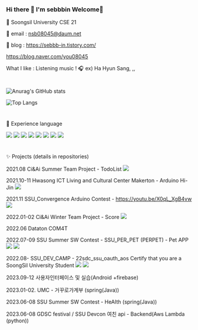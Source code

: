 ### Hi there 👋 I'm sebbbin Welcome🥰
🏫 Soongsil University CSE 21

📧 email : nsb08045@daum.net

📰 blog : https://sebbb-in.tistory.com/

https://blog.naver.com/you08045

What I like : Listening music ! 🎧
ex) Ha Hyun Sang, ,,

#
![Anurag's GitHub stats](https://github-readme-stats.vercel.app/api?username=sebbbin&show_icons=true&theme=github_dark)

![Top Langs](https://github-readme-stats.vercel.app/api/top-langs/?username=sebbbin&layout=compact&theme=github_dark)
#
🧸 Experience language

<img src="https://img.shields.io/badge/C-skyblue?style=flat&logo=C&logoColor=A8B9CC"/>  <img src="https://img.shields.io/badge/C++-navy?style=flat&logo=C++&logoColor=00599C"/>  <img src="https://img.shields.io/badge/Java-yellow?style=flat&logo=Java&logoColor=F7DF1E"/>  <img src="https://img.shields.io/badge/Python-darkblue?style=flat&logo=Python&logoColor=3776ABE"/>  <img src="https://img.shields.io/badge/Android Studio-green?style=flat&logo=Android Studio&logoColor=3DDC84"/>  <img src="https://img.shields.io/badge/Flutter-blue?style=flat&logo=Flutter&logoColor=02569B"/>  <img src="https://img.shields.io/badge/Dart-gray?style=flat&logo=Dart&logoColor=0175C2"/>  <img src="https://img.shields.io/badge/Arduino-darkgreen?style=flat&logo=Arduino&logoColor=00979D"/>
#
✨ Projects (details in repositories)

2021.08 Ci&Ai Summer Team Project - TodoList <img src="https://img.shields.io/badge/C-skyblue?style=flat&logo=C&logoColor=A8B9CC"/>

2021.10-11 Hwasong ICT Living and Cultural Center Makerton - Arduino Hi-Jin  <img src="https://img.shields.io/badge/Arduino-darkgreen?style=flat&logo=Arduino&logoColor=00979D"/>

2021.11 SSU_Convergence Arduino Contest - https://youtu.be/X0qL_XgB4vw  <img src="https://img.shields.io/badge/Arduino-darkgreen?style=flat&logo=Arduino&logoColor=00979D"/>

2022.01-02 Ci&Ai Winter Team Project - Score  <img src="https://img.shields.io/badge/C-skyblue?style=flat&logo=C&logoColor=A8B9CC"/>

2022.06 Dataton COM4T 

2022.07-09 SSU Summer SW Contest - SSU_PER_PET (PERPET) - Pet APP  <img src="https://img.shields.io/badge/Flutter-blue?style=flat&logo=Flutter&logoColor=02569B"/>  <img src="https://img.shields.io/badge/Dart-gray?style=flat&logo=Dart&logoColor=0175C2"/> 

2022.08- SSU_DEV_CAMP - 22sdc_ssu_oauth_aos Certify that you are a SoongSil University Student   <img src="https://img.shields.io/badge/Kotlin-purple?style=flat&logo=Kotlin&logoColor=an7F52FF"/>  <img src="https://img.shields.io/badge/Android Studio-green?style=flat&logo=Android Studio&logoColor=3DDC84"/> 

2023.09-12 사용자인터페이스 및 실습(Android +firebase)

2023.01-02. UMC - 거꾸로가계부 (spring(Java))

2023.06-08 SSU Summer SW Contest - HeAIth (spring(Java))

2023.06-08 GDSC festival / SSU Devcon 여친 api - Backend(Aws Lambda (python))

<!--
**sebbbin/sebbbin** is a ✨ _special_ ✨ repository because its `README.md` (this file) appears on your GitHub profile.
🏫

- 🔭 I’m currently working on ...
- 🌱 I’m currently learning ...
- 👯 I’m looking to collaborate on ...
- 🤔 I’m looking for help with ...
- 💬 Ask me about ...
- 📫 How to reach me: ...
- 😄 Pronouns: ...
- ⚡ Fun fact: ...
-->
